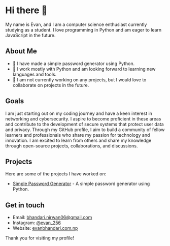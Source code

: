 # Hi there 👋

My name is Evan, and I am a computer science enthusiast currently studying as a student. I love programming in Python and am eager to learn JavaScript in the future.

## About Me

- 🔭 I have made a simple password generator using Python.
- 🌱 I work mostly with Python and am looking forward to learning new languages and tools.
- 👯 I am not currently working on any projects, but I would love to collaborate on projects in the future.

## Goals

I am just starting out on my coding journey and have a keen interest in networking and cybersecurity. I aspire to become proficient in these areas and contribute to the development of secure systems that protect user data and privacy. Through my GitHub profile, I aim to build a community of fellow learners and professionals who share my passion for technology and innovation. I am excited to learn from others and share my knowledge through open-source projects, collaborations, and discussions.

## Projects

Here are some of the projects I have worked on:

- [Simple Password Generator](https://github.com/evanbh256/PasswordGen) - A simple password generator using Python.

## Get in touch

- Email: [bhandari.nirwan06@gmail.com](mailto:bhandari.nirwan06@gmail.com)
- Instagram: [@evan_256](https://www.instagram.com/evan_256/)
- Website: [evanbhandari.com.np](https://evanbhandari.com.np)

Thank you for visiting my profile! 
